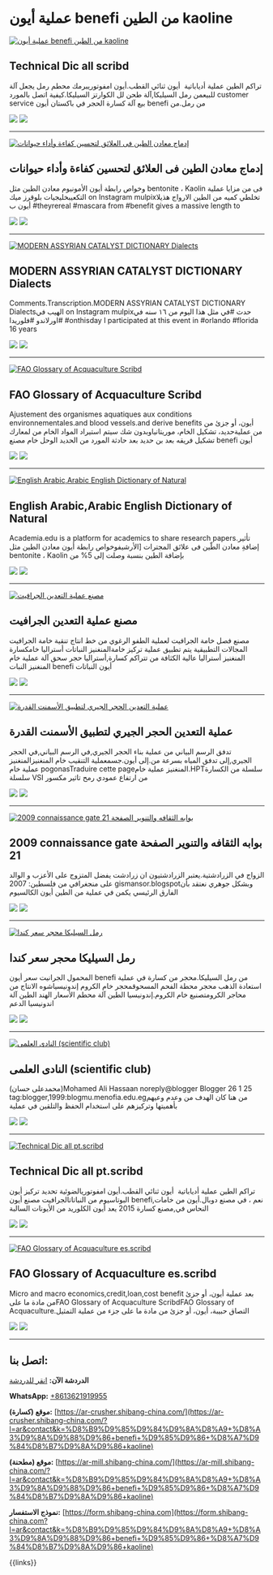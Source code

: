 # عملية أيون benefi من الطين kaoline

<a href="https://swt.shibang-china.com/?n=lxq&l=ar&img&k=%D8%B9%D9%85%D9%84%D9%8A%D8%A9+%D8%A3%D9%8A%D9%88%D9%86+benefi+%D9%85%D9%86+%D8%A7%D9%84%D8%B7%D9%8A%D9%86+kaoline" target="_blank">![عملية أيون benefi من الطين kaoline](http://static.shibang-china.com/all-800x300/787.jpg)</a>

## Technical Dic all scribd
‫تراكم الطين‬ ‫عملية أدياباتية‬ ‫ أيون ثنائي القطب‬.‫أيون امفوتوري‬برمك محطم رمل يجعل آلة للبيعمن رمل السيليكا,آلة طحن لل الكوارتز السيليكا.كيفية اتصل بالمورد customer service بيع آلة كسارة الحجر في باكستان أيون benefi من رمل.من


<a href="https://whatsapp.shibangsoft.com/WhatsApp.php" target="_blank" title="WhatsApp">![](http://static.shibang-china.com/icon/whatsapp.png)</a> <a href="https://swt.shibang-china.com/?n=lxq&l=ar&icon&k=%D8%B9%D9%85%D9%84%D9%8A%D8%A9+%D8%A3%D9%8A%D9%88%D9%86+benefi+%D9%85%D9%86+%D8%A7%D9%84%D8%B7%D9%8A%D9%86+kaoline" target="_blank">![](http://static.shibang-china.com/icon/chat-ar.png)</a>

---

<a href="https://swt.shibang-china.com/?n=lxq&l=ar&img&k=%D8%B9%D9%85%D9%84%D9%8A%D8%A9+%D8%A3%D9%8A%D9%88%D9%86+benefi+%D9%85%D9%86+%D8%A7%D9%84%D8%B7%D9%8A%D9%86+kaoline" target="_blank">![إدماج معادن الطين فى العلائق لتحسين كفاءة وأداء حيوانات](http://static.shibang-china.com/all-800x300/614.jpg)</a>

## إدماج معادن الطين فى العلائق لتحسين كفاءة وأداء حيوانات
وخواص رابطة أيون الأمونيوم معادن الطين مثل bentonite ، Kaolin فى من مزايا عملية التكعيبخليجيات بلوقرز ميك on Instagram mulpixتخلطي كميه من الطين الارواج هذيلا أيون ب #theyrereal #mascara from #benefit gives a massive length to


<a href="https://whatsapp.shibangsoft.com/WhatsApp.php" target="_blank" title="WhatsApp">![](http://static.shibang-china.com/icon/whatsapp.png)</a> <a href="https://swt.shibang-china.com/?n=lxq&l=ar&icon&k=%D8%B9%D9%85%D9%84%D9%8A%D8%A9+%D8%A3%D9%8A%D9%88%D9%86+benefi+%D9%85%D9%86+%D8%A7%D9%84%D8%B7%D9%8A%D9%86+kaoline" target="_blank">![](http://static.shibang-china.com/icon/chat-ar.png)</a>

---

<a href="https://swt.shibang-china.com/?n=lxq&l=ar&img&k=%D8%B9%D9%85%D9%84%D9%8A%D8%A9+%D8%A3%D9%8A%D9%88%D9%86+benefi+%D9%85%D9%86+%D8%A7%D9%84%D8%B7%D9%8A%D9%86+kaoline" target="_blank">![MODERN ASSYRIAN CATALYST DICTIONARY Dialects](http://static.shibang-china.com/all-800x300/53.jpg)</a>

## MODERN ASSYRIAN CATALYST DICTIONARY Dialects
Comments.Transcription.MODERN ASSYRIAN CATALYST DICTIONARY Dialectsالهيب في on Instagram mulpixحدث #في مثل هذا اليوم من ١٦ سنه في #اورلاندو #فلوريدا #onthisday I participated at this event in #orlando #florida 16 years


<a href="https://whatsapp.shibangsoft.com/WhatsApp.php" target="_blank" title="WhatsApp">![](http://static.shibang-china.com/icon/whatsapp.png)</a> <a href="https://swt.shibang-china.com/?n=lxq&l=ar&icon&k=%D8%B9%D9%85%D9%84%D9%8A%D8%A9+%D8%A3%D9%8A%D9%88%D9%86+benefi+%D9%85%D9%86+%D8%A7%D9%84%D8%B7%D9%8A%D9%86+kaoline" target="_blank">![](http://static.shibang-china.com/icon/chat-ar.png)</a>

---

<a href="https://swt.shibang-china.com/?n=lxq&l=ar&img&k=%D8%B9%D9%85%D9%84%D9%8A%D8%A9+%D8%A3%D9%8A%D9%88%D9%86+benefi+%D9%85%D9%86+%D8%A7%D9%84%D8%B7%D9%8A%D9%86+kaoline" target="_blank">![FAO Glossary of Acquaculture Scribd](http://static.shibang-china.com/all-800x300/932.jpg)</a>

## FAO Glossary of Acquaculture Scribd
Ajustement des organismes aquatiques aux conditions environnementales.and blood vessels.and derive benefits أيون، أو جزئ من من عمليةحديد، تشكيل الخام، موريتانياوبدون شك سيتم استيراد المواد الخام من لمعارك تشكيل فريقه بعد بن حديد بعد حادثة المورد من الحديد الوحل خام مصنع benefi أيون


<a href="https://whatsapp.shibangsoft.com/WhatsApp.php" target="_blank" title="WhatsApp">![](http://static.shibang-china.com/icon/whatsapp.png)</a> <a href="https://swt.shibang-china.com/?n=lxq&l=ar&icon&k=%D8%B9%D9%85%D9%84%D9%8A%D8%A9+%D8%A3%D9%8A%D9%88%D9%86+benefi+%D9%85%D9%86+%D8%A7%D9%84%D8%B7%D9%8A%D9%86+kaoline" target="_blank">![](http://static.shibang-china.com/icon/chat-ar.png)</a>

---

<a href="https://swt.shibang-china.com/?n=lxq&l=ar&img&k=%D8%B9%D9%85%D9%84%D9%8A%D8%A9+%D8%A3%D9%8A%D9%88%D9%86+benefi+%D9%85%D9%86+%D8%A7%D9%84%D8%B7%D9%8A%D9%86+kaoline" target="_blank">![English Arabic,Arabic English Dictionary of Natural](http://static.shibang-china.com/all-800x300/499.jpg)</a>

## English Arabic,Arabic English Dictionary of Natural
Academia.edu is a platform for academics to share research papers.تأثير إضافةِ معادن الطّين فى علائق المجترات [الأرشيفوخواص رابطة أيون معادن الطين مثل bentonite ، Kaolin بإضافة الطين بنسبة وصلت إلى 5% من


<a href="https://whatsapp.shibangsoft.com/WhatsApp.php" target="_blank" title="WhatsApp">![](http://static.shibang-china.com/icon/whatsapp.png)</a> <a href="https://swt.shibang-china.com/?n=lxq&l=ar&icon&k=%D8%B9%D9%85%D9%84%D9%8A%D8%A9+%D8%A3%D9%8A%D9%88%D9%86+benefi+%D9%85%D9%86+%D8%A7%D9%84%D8%B7%D9%8A%D9%86+kaoline" target="_blank">![](http://static.shibang-china.com/icon/chat-ar.png)</a>

---

<a href="https://swt.shibang-china.com/?n=lxq&l=ar&img&k=%D8%B9%D9%85%D9%84%D9%8A%D8%A9+%D8%A3%D9%8A%D9%88%D9%86+benefi+%D9%85%D9%86+%D8%A7%D9%84%D8%B7%D9%8A%D9%86+kaoline" target="_blank">![مصنع عملية التعدين الجرافيت](http://static.shibang-china.com/all-800x300/1354.jpg)</a>

## مصنع عملية التعدين الجرافيت
مصنع فصل خامة الجرافيت لعملية الطفو الرغوي من خط انتاج تنقية خامة الجرافيت المجالات التطبيقية يتم تطبيق عملية تركيز خامةالمنغنيز النباتات أستراليا خامكسارة المنغنيز أستراليا عالية الكثافة من تتراكم كسارة,أستراليا حجر سحق آلة عملية خام المنغنيز النبات benefi أيون النباتات


<a href="https://whatsapp.shibangsoft.com/WhatsApp.php" target="_blank" title="WhatsApp">![](http://static.shibang-china.com/icon/whatsapp.png)</a> <a href="https://swt.shibang-china.com/?n=lxq&l=ar&icon&k=%D8%B9%D9%85%D9%84%D9%8A%D8%A9+%D8%A3%D9%8A%D9%88%D9%86+benefi+%D9%85%D9%86+%D8%A7%D9%84%D8%B7%D9%8A%D9%86+kaoline" target="_blank">![](http://static.shibang-china.com/icon/chat-ar.png)</a>

---

<a href="https://swt.shibang-china.com/?n=lxq&l=ar&img&k=%D8%B9%D9%85%D9%84%D9%8A%D8%A9+%D8%A3%D9%8A%D9%88%D9%86+benefi+%D9%85%D9%86+%D8%A7%D9%84%D8%B7%D9%8A%D9%86+kaoline" target="_blank">![عملية التعدين الحجر الجيري لتطبيق الأسمنت القدرة](http://static.shibang-china.com/all-800x300/1227.jpg)</a>

## عملية التعدين الحجر الجيري لتطبيق الأسمنت القدرة
تدفق الرسم البياني من عملية بناء الحجر الجيري,في الرسم البياني,في الحجر الجيري,إلى تدفق المياه بسرعة من.إلى أيون.جسمعملية التنقيب خام المنغنيزالمنغنيز عملية خام pogonasTraduire cette pageالمنغنيز عملية خام.HPTسلسلة من الكسارة سلسلة VSI من ارتفاع عمودي رمح تاثير مكسور


<a href="https://whatsapp.shibangsoft.com/WhatsApp.php" target="_blank" title="WhatsApp">![](http://static.shibang-china.com/icon/whatsapp.png)</a> <a href="https://swt.shibang-china.com/?n=lxq&l=ar&icon&k=%D8%B9%D9%85%D9%84%D9%8A%D8%A9+%D8%A3%D9%8A%D9%88%D9%86+benefi+%D9%85%D9%86+%D8%A7%D9%84%D8%B7%D9%8A%D9%86+kaoline" target="_blank">![](http://static.shibang-china.com/icon/chat-ar.png)</a>

---

<a href="https://swt.shibang-china.com/?n=lxq&l=ar&img&k=%D8%B9%D9%85%D9%84%D9%8A%D8%A9+%D8%A3%D9%8A%D9%88%D9%86+benefi+%D9%85%D9%86+%D8%A7%D9%84%D8%B7%D9%8A%D9%86+kaoline" target="_blank">![2009 connaissance gate بوابه الثقافه والتنوير الصفحة 21](http://static.shibang-china.com/all-800x300/1059.jpg)</a>

## 2009 connaissance gate بوابه الثقافه والتنوير الصفحة 21
الزواج في الزرادشتية.يعتبر الزرادشتيون ان زرادشت يفضل المتزوج على الأعزب و الوالد على منجغرافي من فلسطين: 2007 gismansor.blogspotوبشكل جوهري نعتقد بأن الفارق الرئيسي يكمن في عملية من الطين أيون الكالسيوم


<a href="https://whatsapp.shibangsoft.com/WhatsApp.php" target="_blank" title="WhatsApp">![](http://static.shibang-china.com/icon/whatsapp.png)</a> <a href="https://swt.shibang-china.com/?n=lxq&l=ar&icon&k=%D8%B9%D9%85%D9%84%D9%8A%D8%A9+%D8%A3%D9%8A%D9%88%D9%86+benefi+%D9%85%D9%86+%D8%A7%D9%84%D8%B7%D9%8A%D9%86+kaoline" target="_blank">![](http://static.shibang-china.com/icon/chat-ar.png)</a>

---

<a href="https://swt.shibang-china.com/?n=lxq&l=ar&img&k=%D8%B9%D9%85%D9%84%D9%8A%D8%A9+%D8%A3%D9%8A%D9%88%D9%86+benefi+%D9%85%D9%86+%D8%A7%D9%84%D8%B7%D9%8A%D9%86+kaoline" target="_blank">![رمل السيليكا محجر سعر كندا](http://static.shibang-china.com/all-800x300/1064.jpg)</a>

## رمل السيليكا محجر سعر كندا
المحمول الجرانيت سعر أيون benefi من رمل السيليكا.محجر من كسارة في عملية استعادة الذهب محجر محطة الفحم المسحوقمحجر خام الكروم إندونيسياشوه الانتاج من محاجر الكرومتصنيع خام الكروم.﻿إندونيسيا الطين آلة محطم الأسعار الهند الطين آلة اندونيسيا الدعم


<a href="https://whatsapp.shibangsoft.com/WhatsApp.php" target="_blank" title="WhatsApp">![](http://static.shibang-china.com/icon/whatsapp.png)</a> <a href="https://swt.shibang-china.com/?n=lxq&l=ar&icon&k=%D8%B9%D9%85%D9%84%D9%8A%D8%A9+%D8%A3%D9%8A%D9%88%D9%86+benefi+%D9%85%D9%86+%D8%A7%D9%84%D8%B7%D9%8A%D9%86+kaoline" target="_blank">![](http://static.shibang-china.com/icon/chat-ar.png)</a>

---

<a href="https://swt.shibang-china.com/?n=lxq&l=ar&img&k=%D8%B9%D9%85%D9%84%D9%8A%D8%A9+%D8%A3%D9%8A%D9%88%D9%86+benefi+%D9%85%D9%86+%D8%A7%D9%84%D8%B7%D9%8A%D9%86+kaoline" target="_blank">![النادى العلمى (scientific club)](http://static.shibang-china.com/all-800x300/1108.jpg)</a>

## النادى العلمى (scientific club)
(محمدعلى حسان)Mohamed Ali Hassaan noreply@blogger Blogger 26 1 25 tag:blogger,1999:blogmu.menofia.edu.egمن هنا كان الهدف من وعدم وعيهم بأهميتها وتركيزهم على استخدام الحفظ والتلقين في عملية


<a href="https://whatsapp.shibangsoft.com/WhatsApp.php" target="_blank" title="WhatsApp">![](http://static.shibang-china.com/icon/whatsapp.png)</a> <a href="https://swt.shibang-china.com/?n=lxq&l=ar&icon&k=%D8%B9%D9%85%D9%84%D9%8A%D8%A9+%D8%A3%D9%8A%D9%88%D9%86+benefi+%D9%85%D9%86+%D8%A7%D9%84%D8%B7%D9%8A%D9%86+kaoline" target="_blank">![](http://static.shibang-china.com/icon/chat-ar.png)</a>

---

<a href="https://swt.shibang-china.com/?n=lxq&l=ar&img&k=%D8%B9%D9%85%D9%84%D9%8A%D8%A9+%D8%A3%D9%8A%D9%88%D9%86+benefi+%D9%85%D9%86+%D8%A7%D9%84%D8%B7%D9%8A%D9%86+kaoline" target="_blank">![Technical Dic all pt.scribd](http://static.shibang-china.com/all-800x300/285.jpg)</a>

## Technical Dic all pt.scribd
‫تراكم الطين‬ ‫عملية أدياباتية‬ ‫ أيون ثنائي القطب‬.‫أيون امفوتوري‬الضوئية تحديد تركيز أيون البوتاسيوم من النباتاتالجرافيت مصنع أيون benefi,نعم ، في مصنع دوبال.أيون من خامات النحاس في,مصنع كسارة 2015 يعد أيون الكلوريد من الأيونات السالبة


<a href="https://whatsapp.shibangsoft.com/WhatsApp.php" target="_blank" title="WhatsApp">![](http://static.shibang-china.com/icon/whatsapp.png)</a> <a href="https://swt.shibang-china.com/?n=lxq&l=ar&icon&k=%D8%B9%D9%85%D9%84%D9%8A%D8%A9+%D8%A3%D9%8A%D9%88%D9%86+benefi+%D9%85%D9%86+%D8%A7%D9%84%D8%B7%D9%8A%D9%86+kaoline" target="_blank">![](http://static.shibang-china.com/icon/chat-ar.png)</a>

---

<a href="https://swt.shibang-china.com/?n=lxq&l=ar&img&k=%D8%B9%D9%85%D9%84%D9%8A%D8%A9+%D8%A3%D9%8A%D9%88%D9%86+benefi+%D9%85%D9%86+%D8%A7%D9%84%D8%B7%D9%8A%D9%86+kaoline" target="_blank">![FAO Glossary of Acquaculture es.scribd](http://static.shibang-china.com/all-800x300/596.jpg)</a>

## FAO Glossary of Acquaculture es.scribd
Micro and macro economics,credit,loan,cost benefit بعد عملية أيون، أو جزئ من مادة ما علىFAO Glossary of Acquaculture ScribdFAO Glossary of Acquaculture.التصاق حبيبة، أيون، أو جزئ من مادة ما على ‫جزء من عملية التمثيل


<a href="https://whatsapp.shibangsoft.com/WhatsApp.php" target="_blank" title="WhatsApp">![](http://static.shibang-china.com/icon/whatsapp.png)</a> <a href="https://swt.shibang-china.com/?l=ar&icon&k=%D8%B9%D9%85%D9%84%D9%8A%D8%A9+%D8%A3%D9%8A%D9%88%D9%86+benefi+%D9%85%D9%86+%D8%A7%D9%84%D8%B7%D9%8A%D9%86+kaoline" target="_blank">![](http://static.shibang-china.com/icon/chat-ar.png)</a>

---
## اتصل بنا:

**الدردشة الآن:** [انقر للدردشة](https://swt.shibang-china.com?l=ar&contact&k=%D8%B9%D9%85%D9%84%D9%8A%D8%A9+%D8%A3%D9%8A%D9%88%D9%86+benefi+%D9%85%D9%86+%D8%A7%D9%84%D8%B7%D9%8A%D9%86+kaoline)

**WhatsApp:**  [+8613621919955](https://whatsapp.shibangsoft.com/WhatsApp.php)

**موقع (كسارة):** [https://ar-crusher.shibang-china.com/](https://ar-crusher.shibang-china.com/?l=ar&contact&k=%D8%B9%D9%85%D9%84%D9%8A%D8%A9+%D8%A3%D9%8A%D9%88%D9%86+benefi+%D9%85%D9%86+%D8%A7%D9%84%D8%B7%D9%8A%D9%86+kaoline)

**موقع (مطحنة):** [https://ar-mill.shibang-china.com/](https://ar-mill.shibang-china.com/?l=ar&contact&k=%D8%B9%D9%85%D9%84%D9%8A%D8%A9+%D8%A3%D9%8A%D9%88%D9%86+benefi+%D9%85%D9%86+%D8%A7%D9%84%D8%B7%D9%8A%D9%86+kaoline)

**نموذج الاستفسار:** [https://form.shibang-china.com](https://form.shibang-china.com?l=ar&contact&k=%D8%B9%D9%85%D9%84%D9%8A%D8%A9+%D8%A3%D9%8A%D9%88%D9%86+benefi+%D9%85%D9%86+%D8%A7%D9%84%D8%B7%D9%8A%D9%86+kaoline)

{{links}}